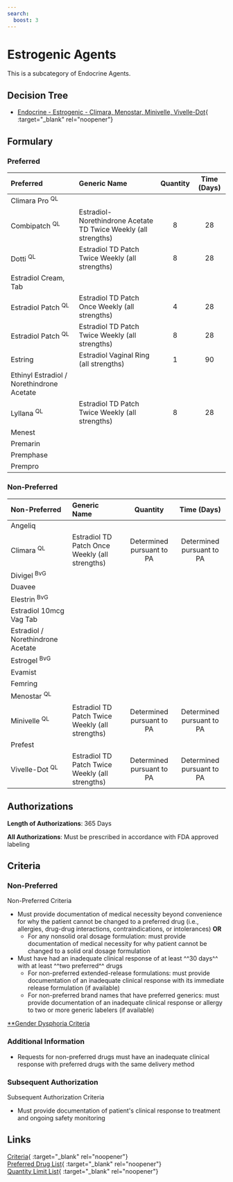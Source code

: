```yaml
---
search:
  boost: 3
---
```


# Estrogenic Agents

This is a subcategory of Endocrine Agents.

## Decision Tree

- [Endocrine - Estrogenic - Climara, Menostar, Minivelle, Vivelle-Dot](https://forms.office.com/Pages/ResponsePage.aspx?id=nPhjxpvvj0G9PUHkbAzgaN9UYz8EqmlIs3_TYn4TbXBUNzNGUDA0R1ZQN005TkxQRTBFU1pXRlZCQiQlQCNjPTEkJUAjdD1n){ :target="_blank" rel="noopener"}

## Formulary

### Preferred

| Preferred                                 | Generic Name                                                    | Quantity | Time (Days) |
|:------------------------------------------|:----------------------------------------------------------------|:--------:|:-----------:|
| Climara Pro <sup>QL</sup>                 |                                                                 |          |             |
| Combipatch <sup>QL</sup>                  | Estradiol-Norethindrone Acetate TD Twice Weekly (all strengths) |    8     |     28      |
| Dotti <sup>QL</sup>                       | Estradiol TD Patch Twice Weekly (all strengths)                 |    8     |     28      |
| Estradiol Cream, Tab                      |                                                                 |          |             |
| Estradiol Patch <sup>QL</sup>             | Estradiol TD Patch Once Weekly (all strengths)                  |    4     |     28      |
| Estradiol Patch <sup>QL</sup>             | Estradiol TD Patch Twice Weekly (all strengths)                 |    8     |     28      |
| Estring                                   | Estradiol Vaginal Ring (all strengths)                          |    1     |     90      |
| Ethinyl Estradiol / Norethindrone Acetate |                                                                 |          |             |
| Lyllana <sup>QL</sup>                     | Estradiol TD Patch Twice Weekly (all strengths)                 |    8     |     28      |
| Menest                                    |                                                                 |          |             |
| Premarin                                  |                                                                 |          |             |
| Premphase                                 |                                                                 |          |             |
| Prempro                                   |                                                                 |          |             |

### Non-Preferred

| Non-Preferred                     | Generic Name                                    |         Quantity          |        Time (Days)        |
|:----------------------------------|:------------------------------------------------|:-------------------------:|:-------------------------:|
| Angeliq                           |                                                 |                           |                           |
| Climara <sup>QL</sup>             | Estradiol TD Patch Once Weekly (all strengths)  | Determined pursuant to PA | Determined pursuant to PA |
| Divigel <sup>BvG</sup>            |                                                 |                           |                           |
| Duavee                            |                                                 |                           |                           |
| Elestrin <sup>BvG</sup>           |                                                 |                           |                           |
| Estradiol 10mcg Vag Tab           |                                                 |                           |                           |
| Estradiol / Norethindrone Acetate |                                                 |                           |                           |
| Estrogel <sup>BvG</sup>           |                                                 |                           |                           |
| Evamist                           |                                                 |                           |                           |
| Femring                           |                                                 |                           |                           |
| Menostar <sup>QL</sup>            |                                                 |                           |                           |
| Minivelle <sup>QL</sup>           | Estradiol TD Patch Twice Weekly (all strengths) | Determined pursuant to PA | Determined pursuant to PA |
| Prefest                           |                                                 |                           |                           |
| Vivelle-Dot <sup>QL</sup>         | Estradiol TD Patch Twice Weekly (all strengths) | Determined pursuant to PA | Determined pursuant to PA |

## Authorizations

**Length of Authorizations**: 365 Days

**All Authorizations**: Must be prescribed in accordance with FDA approved labeling

## Criteria

### Non-Preferred

Non-Preferred Criteria

- Must provide documentation of medical necessity beyond convenience for why the patient cannot be changed to a preferred drug (i.e., allergies, drug-drug interactions, contraindications, or intolerances) **OR**
    - For any nonsolid oral dosage formulation: must provide documentation of medical necessity for why patient cannot be changed to a solid oral dosage formulation
- Must have had an inadequate clinical response of at least ^^30 days^^ with at least ^^two preferred^^ drugs
    - For non-preferred extended-release formulations: must provide documentation of an inadequate clinical response with its immediate release formulation (if available)
    - For non-preferred brand names that have preferred generics: must provide documentation of an inadequate clinical response or allergy to two or more generic labelers (if available)
 
[**Gender Dysphoria Criteria](https://special-spoon-f542dccd.pages.github.io/Pharmacist%20Reference%20Guide/Medication%20Guidance/GenderDysphoria/)

### Additional Information

- Requests for non-preferred drugs must have an inadequate clinical response with preferred drugs with the same delivery method

### Subsequent Authorization

Subsequent Authorization Criteria

- Must provide documentation of patient's clinical response to treatment and ongoing safety monitoring

## Links

[Criteria](https://medicaid.ohio.gov/static/PHM/drug-coverage/20230701+UPDL+Criteria+_v1_FINAL.approved.pdf#page=58){ :target="_blank" rel="noopener"} </br>
[Preferred Drug List](https://medicaid.ohio.gov/static/PHM/drug-coverage/20230701_UPDL_FINAL_ODM.approved.v2.pdf#page=22){ :target="_blank" rel="noopener"} </br>
[Quantity Limit List](https://pharmacy.medicaid.ohio.gov/sites/default/files/20230101_Ohio_Medicaid_Quantity_Document_APPROVED.pdf){ :target="_blank" rel="noopener"}
